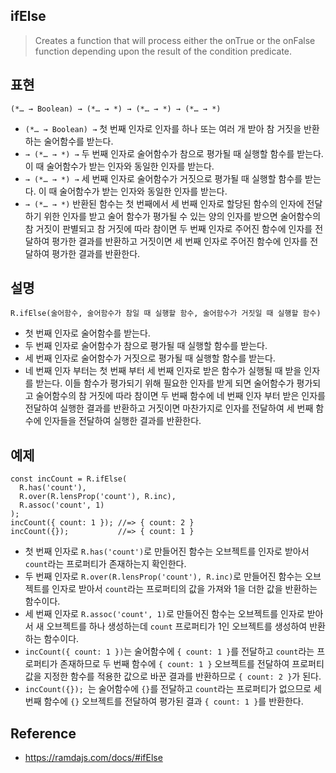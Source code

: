 ## ifElse
> Creates a function that will process either the onTrue or the onFalse function depending upon the result of the condition predicate.

## 표현
```
(*… → Boolean) → (*… → *) → (*… → *) → (*… → *)
```
- `(*… → Boolean) →` 첫 번째 인자로 인자를 하나 또는 여러 개 받아 참 거짓을 반환하는 술어함수를 받는다.
- `→ (*… → *) →` 두 번째 인자로 술어함수가 참으로 평가될 때 실행할 함수를 받는다. 이 때 술어함수가 받는 인자와 동일한 인자를 받는다.
- `→ (*… → *) →` 세 번째 인자로 술어함수가 거짓으로 평가될 때 실행할 함수를 받는다. 이 때 술어함수가 받는 인자와 동일한 인자를 받는다.
- `→ (*… → *)` 반환된 함수는 첫 번째에서 세 번째 인자로 할당된 함수의 인자에 전달하기 위한 인자를 받고 술어 함수가 평가될 수 있는 양의 인자를 받으면 술어함수의 참 거짓이 판별되고 참 거짓에 따라 참이면 두 번째 인자로 주어진 함수에 인자를 전달하여 평가한 결과를 반환하고 거짓이면 세 번째 인자로 주어진 함수에 인자를 전달하여 평가한 결과를 반환한다.

## 설명
```
R.ifElse(술어함수, 술어함수가 참일 때 실행할 함수, 술어함수가 거짓일 때 실행할 함수)
```
- 첫 번째 인자로 술어함수를 받는다.
- 두 번째 인자로 술어함수가 참으로 평가될 때 실행할 함수를 받는다.
- 세 번째 인자로 술어함수가 거짓으로 평가될 때 실행할 함수를 받는다.
- 네 번째 인자 부터는 첫 번째 부터 세 번째 인자로 받은 함수가 실행될 때 받을 인자를 받는다. 이들 함수가 평가되기 위해 필요한 인자를 받게 되면 술어함수가 평가되고 술어함수의 참 거짓에 따라 참이면 두 번째 함수에 네 번째 인자 부터 받은 인자를 전달하여 실행한 결과를 반환하고 거짓이면 마찬가지로 인자를 전달하여 세 번째 함수에 인자들을 전달하여 실행한 결과를 반환한다.

## 예제
```
const incCount = R.ifElse(
  R.has('count'),
  R.over(R.lensProp('count'), R.inc),
  R.assoc('count', 1)
);
incCount({ count: 1 }); //=> { count: 2 }
incCount({});           //=> { count: 1 }
```
- 첫 번째 인자로 `R.has('count')`로 만들어진 함수는 오브젝트를 인자로 받아서 `count`라는 프로퍼티가 존재하는지 확인한다.
- 두 번째 인자로 `R.over(R.lensProp('count'), R.inc)`로 만들어진 함수는 오브젝트를 인자로 받아서 `count`라는 프로퍼티의 값을 가져와 1을 더한 값을 반환하는 함수이다.
- 세 번째 인자로 `R.assoc('count', 1)`로 만들어진 함수는 오브젝트를 인자로 받아서 새 오브젝트를 하나 생성하는데 `count` 프로퍼티가 1인 오브젝트를 생성하여 반환하는 함수이다.
- `incCount({ count: 1 })`는 술어함수에 `{ count: 1 }`를 전달하고 `count`라는 프로퍼티가 존재하므로 두 번째 함수에 `{ count: 1 }` 오브젝트를 전달하여 프로퍼티 값을 지정한 함수를 적용한 값으로 바꾼 결과를 반환하므로 `{ count: 2 }`가 된다.
- `incCount({}); `는 술어함수에 `{}`를 전달하고 `count`라는 프로퍼티가 없으므로 세 번째 함수에 `{}` 오브젝트를 전달하여 평가된 결과 `{ count: 1 }`를 반환한다.

## Reference
- https://ramdajs.com/docs/#ifElse

